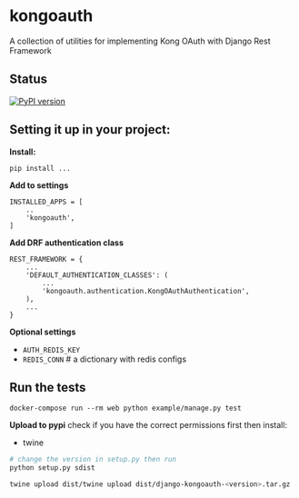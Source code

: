 # kongoauth
A collection of utilities for implementing Kong OAuth with Django Rest Framework


## Status

[![PyPI version](https://badge.fury.io/py/django-kongoauth.svg)](https://badge.fury.io/py/django-kongoauth)


## Setting it up in your project:

**Install:**

```
pip install ...
```

**Add to settings**

```
INSTALLED_APPS = [
    ..
    'kongoauth',
]
```

**Add DRF authentication class**

```
REST_FRAMEWORK = {
    ...
    'DEFAULT_AUTHENTICATION_CLASSES': (
        ...
        'kongoauth.authentication.KongOAuthAuthentication',
    ),
    ...
}
```

**Optional settings**

* `AUTH_REDIS_KEY`
* `REDIS_CONN` # a dictionary with redis configs

## Run the tests

```
docker-compose run --rm web python example/manage.py test
```

**Upload to pypi**
check if you have the correct permissions first then
install: 
- twine
```bash
# change the version in setup.py then run
python setup.py sdist

twine upload dist/twine upload dist/django-kongoauth-<version>.tar.gz 

```